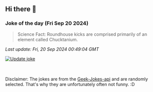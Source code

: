 ## Hi there 👋

### Joke of the day (Fri Sep 20 2024)
<!-- joke -->
>Science Fact: Roundhouse kicks are comprised primarily of an element called Chucktanium.
<!-- /joke -->

*Last update: Fri, 20 Sep 2024 00:49:04 GMT*

[![Update joke](https://github.com/nclskfm/nclskfm/actions/workflows/joke.yml/badge.svg)](https://github.com/nclskfm/nclskfm/actions/workflows/joke.yml)

<br><br>
Disclaimer: The jokes are from the [Geek-Jokes-api](https://github.com/sameerkumar18/geek-joke-api) and are randomly selected. That's why they are unfortunately often not funny. :D
